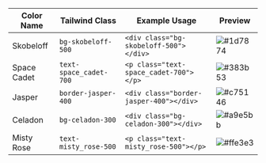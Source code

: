 | Color Name   | Tailwind Class           | Example Usage                        | Preview |
|--------------|--------------------------|--------------------------------------|---------|
| Skobeloff    | `bg-skobeloff-500`        | `<div class="bg-skobeloff-500"></div>`| ![#1d7874](https://via.placeholder.com/20/1d7874/000000?text=+) |
| Space Cadet  | `text-space_cadet-700`    | `<p class="text-space_cadet-700"></p>`| ![#383b53](https://via.placeholder.com/20/383b53/000000?text=+) |
| Jasper       | `border-jasper-400`       | `<div class="border-jasper-400"></div>`| ![#c75146](https://via.placeholder.com/20/c75146/000000?text=+) |
| Celadon      | `bg-celadon-300`          | `<div class="bg-celadon-300"></div>` | ![#a9e5bb](https://via.placeholder.com/20/a9e5bb/000000?text=+) |
| Misty Rose   | `text-misty_rose-500`     | `<p class="text-misty_rose-500"></p>` | ![#ffe3e3](https://via.placeholder.com/20/ffe3e3/000000?text=+) |
